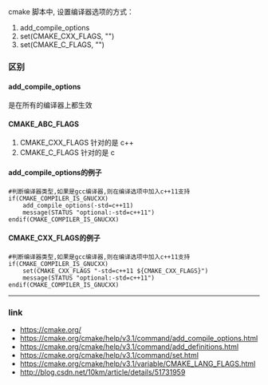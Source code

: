 cmake 脚本中, 设置编译器选项的方式：
1. add_compile_options
2. set(CMAKE_CXX_FLAGS, "")
3. set(CMAKE_C_FLAGS, "")

### 区别
#### add_compile_options
是在所有的编译器上都生效

#### CMAKE_ABC_FLAGS
1. CMAKE_CXX_FLAGS 针对的是 c++
2. CMAKE_C_FLAGS 针对的是 c


#### add_compile_options的例子
```
#判断编译器类型,如果是gcc编译器,则在编译选项中加入c++11支持
if(CMAKE_COMPILER_IS_GNUCXX)
    add_compile_options(-std=c++11)
    message(STATUS "optional:-std=c++11")   
endif(CMAKE_COMPILER_IS_GNUCXX)
```


#### CMAKE_CXX_FLAGS的例子
```
#判断编译器类型,如果是gcc编译器,则在编译选项中加入c++11支持
if(CMAKE_COMPILER_IS_GNUCXX)
    set(CMAKE_CXX_FLAGS "-std=c++11 ${CMAKE_CXX_FLAGS}")
    message(STATUS "optional:-std=c++11")   
endif(CMAKE_COMPILER_IS_GNUCXX)
```

---

### link
- https://cmake.org/ 
- https://cmake.org/cmake/help/v3.1/command/add_compile_options.html 
- https://cmake.org/cmake/help/v3.1/command/add_definitions.html 
- https://cmake.org/cmake/help/v3.1/command/set.html 
- https://cmake.org/cmake/help/v3.1/variable/CMAKE_LANG_FLAGS.html
- http://blog.csdn.net/10km/article/details/51731959
